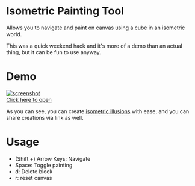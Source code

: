 # Isometric Painting Tool

Allows you to navigate and paint on canvas using a cube in an isometric world.

This was a quick weekend hack and it's more of a demo than an actual thing, but it can be fun to use anyway.

# Demo

[![screenshot](https://i.imgur.com/lB5fa2B.png)<br>Click here to open](https://jomo.github.io/#,,-1,,,-2,-1,,,-2,,,,-1,,,-2,,1,,,2,,,,1,,,2,,,,1,,,2,,-5,,,-6,,,-7,,1,-7,,2,-7,,,-7,-1,,-7,-2,-5,,,-6,,,-7,,,-7,,1,-7,,2,-7,1,,-7,2,,,5,,,6,,,7,,-1,7,,-2,7,,,7,1,,7,2,,,-5,,,-6,,,-7,,-1,-7,,-2,-7,1,,-7,2,,-7,,,5,,,6,,,7,-1,,7,-2,,7,,1,7,,2,7,5,,,6,,,7,,,7,-1,,7,-2,,7,,-1,7,,-2,,,)

As you can see, you can create [isometric illusions](https://en.wikipedia.org/wiki/Impossible_object) with ease, and you can share creations via link as well.

# Usage

* (Shift +) Arrow Keys: Navigate
* Space: Toggle painting
* d: Delete block
* r: reset canvas